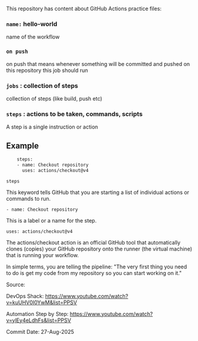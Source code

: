 This repository has content about GitHub Actions practice files:





### `name:` hello-world

name of the workflow

### `on push`

on push that means whenever something will be committed and pushed on this repository this job should run

### `jobs` : collection of steps

collection of steps (like build, push etc)

### `steps` : actions to be taken, commands, scripts

A step is a single instruction or action


## Example

```bash
    steps:
    - name: Checkout repository
      uses: actions/checkout@v4
```

`steps`

This keyword tells GitHub that you are starting a list of individual actions or commands to run.

`- name: Checkout repository`

This is a label or a name for the step.

`uses: actions/checkout@v4`

The actions/checkout action is an official GitHub tool that automatically clones (copies) your GitHub repository onto the runner (the virtual machine) that is running your workflow.


In simple terms, you are telling the pipeline: "The very first thing you need to do is get my code from my repository so you can start working on it."





Source: 

DevOps Shack: https://www.youtube.com/watch?v=kuUHV0I0YwM&list=PPSV

Automation Step by Step: https://www.youtube.com/watch?v=ylEy4eLdhFs&list=PPSV



Commit Date: 27-Aug-2025
